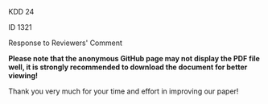 KDD 24 

ID 1321

Response to Reviewers' Comment 

**Please note that the anonymous GitHub page may not display the PDF file well, it is strongly recommended to download the document for better viewing!**

Thank you very much for your time and effort in improving our paper!
